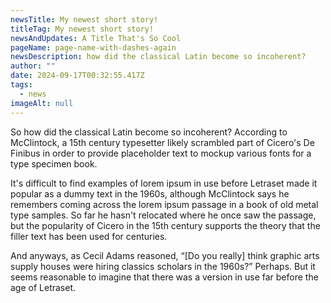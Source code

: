 ```yaml
---
newsTitle: My newest short story!
titleTag: My newest short story!
newsAndUpdates: A Title That's So Cool
pageName: page-name-with-dashes-again
newsDescription: how did the classical Latin become so incoherent?
author: ""
date: 2024-09-17T00:32:55.417Z
tags:
  - news
imageAlt: null
---
```

So how did the classical Latin become so incoherent? According to McClintock, a 15th century typesetter likely scrambled part of Cicero's De Finibus in order to provide placeholder text to mockup various fonts for a type specimen book.

It's difficult to find examples of lorem ipsum in use before Letraset made it popular as a dummy text in the 1960s, although McClintock says he remembers coming across the lorem ipsum passage in a book of old metal type samples. So far he hasn't relocated where he once saw the passage, but the popularity of Cicero in the 15th century supports the theory that the filler text has been used for centuries.

And anyways, as Cecil Adams reasoned, “[Do you really] think graphic arts supply houses were hiring classics scholars in the 1960s?” Perhaps. But it seems reasonable to imagine that there was a version in use far before the age of Letraset.